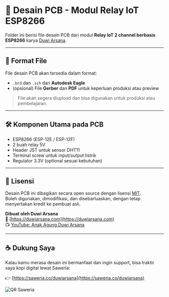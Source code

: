 # 🧾 Desain PCB - Modul Relay IoT ESP8266

Folder ini berisi file desain PCB dari modul **Relay IoT 2 channel berbasis ESP8266** karya [Duwi Arsana](https://youtube.com/@AnakAgungDuwiArsana).

---

## 📐 Format File

File desain PCB akan tersedia dalam format:
- `.brd` dan `.sch` dari **Autodesk Eagle**
- (opsional) File **Gerber** dan **PDF** untuk keperluan produksi atau preview

> File akan segera diupload dan bisa digunakan untuk produksi atau pembelajaran.

---

## 🛠 Komponen Utama pada PCB

- ESP8266 (ESP-12E / ESP-12F)
- 2 buah relay 5V
- Header JST untuk sensor DHT11
- Terminal screw untuk input/output listrik
- Regulator 3.3V (optional sesuai kebutuhan)

---

## 📄 Lisensi

Desain PCB ini dibagikan secara open source dengan lisensi [MIT](https://opensource.org/licenses/MIT).  
Boleh digunakan, dimodifikasi, dan disebarluaskan, dengan tetap menyertakan kredit ke pembuat asli.

**Dibuat oleh Duwi Arsana**  
🔗 [https://duwiarsana.com](https://duwiarsana.com)  
📺 [YouTube: Anak Agung Duwi Arsana](https://youtube.com/@AnakAgungDuwiArsana)

---

## ☕ Dukung Saya

Kalau kamu merasa desain ini bermanfaat dan ingin support, bisa traktir saya kopi digital lewat Saweria:

👉 [https://saweria.co/duwiarsana](https://saweria.co/duwiarsana)

<p align="left">
  <img src="https://api.qrserver.com/v1/create-qr-code/?size=150x150&data=https://saweria.co/duwiarsana" alt="QR Saweria">
</p>
